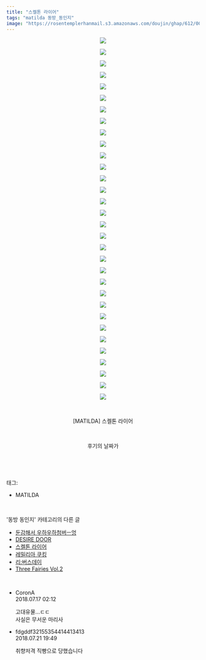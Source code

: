 ```yaml
---
title: "스켈톤 라이어"
tags: "matilda 동방_동인지"
image: "https://rosentemplerhanmail.s3.amazonaws.com/doujin/ghap/612/001.jpg"
---
```

<div class="article">
<p style="text-align: center; clear: none; float: none;"><img src="{{ site.imgserver11 }}/ghap/612/001.jpg"/></p>
<p style="text-align: center; clear: none; float: none;"><img src="{{ site.imgserver11 }}/ghap/612/002.jpg"/></p>
<p style="text-align: center; clear: none; float: none;"><img src="{{ site.imgserver11 }}/ghap/612/003.jpg"/></p>
<p style="text-align: center; clear: none; float: none;"><img src="{{ site.imgserver11 }}/ghap/612/004.jpg"/></p>
<p style="text-align: center; clear: none; float: none;"><img src="{{ site.imgserver11 }}/ghap/612/005.jpg"/></p>
<p style="text-align: center; clear: none; float: none;"><img src="{{ site.imgserver11 }}/ghap/612/006.jpg"/></p>
<p style="text-align: center; clear: none; float: none;"><img src="{{ site.imgserver11 }}/ghap/612/007.jpg"/></p>
<p style="text-align: center; clear: none; float: none;"><img src="{{ site.imgserver11 }}/ghap/612/008.jpg"/></p>
<p style="text-align: center; clear: none; float: none;"><img src="{{ site.imgserver11 }}/ghap/612/009.jpg"/></p>
<p style="text-align: center; clear: none; float: none;"><img src="{{ site.imgserver11 }}/ghap/612/010.jpg"/></p>
<p style="text-align: center; clear: none; float: none;"><img src="{{ site.imgserver11 }}/ghap/612/011.jpg"/></p>
<p style="text-align: center; clear: none; float: none;"><img src="{{ site.imgserver11 }}/ghap/612/012.jpg"/></p>
<p style="text-align: center; clear: none; float: none;"><img src="{{ site.imgserver11 }}/ghap/612/013.jpg"/></p>
<p style="text-align: center; clear: none; float: none;"><img src="{{ site.imgserver11 }}/ghap/612/014.jpg"/></p>
<p style="text-align: center; clear: none; float: none;"><img src="{{ site.imgserver11 }}/ghap/612/015.jpg"/></p>
<p style="text-align: center; clear: none; float: none;"><img src="{{ site.imgserver11 }}/ghap/612/016.jpg"/></p>
<p style="text-align: center; clear: none; float: none;"><img src="{{ site.imgserver11 }}/ghap/612/017.jpg"/></p>
<p style="text-align: center; clear: none; float: none;"><img src="{{ site.imgserver11 }}/ghap/612/018.jpg"/></p>
<p style="text-align: center; clear: none; float: none;"><img src="{{ site.imgserver11 }}/ghap/612/019.jpg"/></p>
<p style="text-align: center; clear: none; float: none;"><img src="{{ site.imgserver11 }}/ghap/612/020.jpg"/></p>
<p style="text-align: center; clear: none; float: none;"><img src="{{ site.imgserver11 }}/ghap/612/021.jpg"/></p>
<p style="text-align: center; clear: none; float: none;"><img src="{{ site.imgserver11 }}/ghap/612/022.jpg"/></p>
<p style="text-align: center; clear: none; float: none;"><img src="{{ site.imgserver11 }}/ghap/612/023.jpg"/></p>
<p style="text-align: center; clear: none; float: none;"><img src="{{ site.imgserver11 }}/ghap/612/024.jpg"/></p>
<p style="text-align: center; clear: none; float: none;"><img src="{{ site.imgserver11 }}/ghap/612/025.jpg"/></p>
<p style="text-align: center; clear: none; float: none;"><img src="{{ site.imgserver11 }}/ghap/612/026.jpg"/></p>
<p style="text-align: center; clear: none; float: none;"><img src="{{ site.imgserver11 }}/ghap/612/027.jpg"/></p>
<p style="text-align: center; clear: none; float: none;"><img src="{{ site.imgserver11 }}/ghap/612/028.jpg"/></p>
<p style="text-align: center; clear: none; float: none;"><img src="{{ site.imgserver11 }}/ghap/612/029.jpg"/></p>
<p style="text-align: center; clear: none; float: none;"><img src="{{ site.imgserver11 }}/ghap/612/030.jpg"/></p>
<p style="text-align: center; clear: none; float: none;"><img src="{{ site.imgserver11 }}/ghap/612/031.jpg"/></p>
<p style="text-align: center; clear: none; float: none;"><img src="{{ site.imgserver11 }}/ghap/612/032.jpg"/></p>
<p style="text-align: center; clear: none; float: none;"><br/></p>
<p style="text-align: center; clear: none; float: none;">[MATILDA] 스켈톤 라이어</p>
<p style="text-align: center; clear: none; float: none;"><br/></p>
<p style="text-align: center; clear: none; float: none;">후기의 날짜가</p>
<p><br/></p>
</div><br/>
<div class="tagTrail">
<p>태그: </p>
<ul>
<li>MATILDA</li>
</ul>
</div><br/>
<div class="another">
<p>'동방 동인지' 카테고리의 다른 글</p>
<ul>
<li><a href="/ghap_614">둔감해서 우하우하첨버ㅡ엉</a></li>
<li><a href="/ghap_613">DESIRE DOOR</a></li>
<li><a href="/ghap_612">스켈톤 라이어</a></li>
<li><a href="/ghap_611">레밀리아 쿠킹</a></li>
<li><a href="/ghap_610">리:버스데이</a></li>
<li><a href="/ghap_609">Three Fairies Vol.2</a></li>
</ul>
</div><br/>
<div class="cb_module cb_fluid">
<div class="cb_wrt cb_profile">
<div class="comment">
<ul>
<li class="cb_thumb_off" id="comment15288268">
<div class="cb_comment_area">
<div class="cb_info_area">
<div class="cb_section">
<span class="cb_nick_name">CoronA</span>
</div>
<div class="cb_section">
<span class="cb_date">2018.07.17 02:12 </span>
</div>
</div>
<div class="cb_dsc_comment">
<p class="cb_dsc">
											고대유물...ㄷㄷ<br/>
사실은 무서운 마리사
										</p>
</div>
</div></li>
<li class="cb_thumb_off" id="comment15291326">
<div class="cb_comment_area">
<div class="cb_info_area">
<div class="cb_section">
<span class="cb_nick_name">fdgddf32155354414413413</span>
</div>
<div class="cb_section">
<span class="cb_date">2018.07.21 19:49 </span>
</div>
</div>
<div class="cb_dsc_comment">
<p class="cb_dsc">
											취향저격 직빵으로 당했습니다 <br/>
</p>
</div>
</div></li>
</ul>
</div>
</div><!-- commentList close -->
</div><br/>
